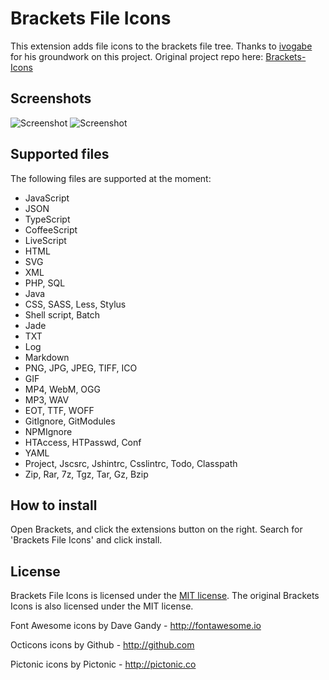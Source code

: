 Brackets File Icons
==============
This extension adds file icons to the brackets file tree. 
Thanks to [ivogabe](https://github.com/ivogabe) for his groundwork on this project. Original project repo here: [Brackets-Icons](https://github.com/ivogabe/Brackets-Icons)

Screenshots
--------------
![Screenshot](https://raw.githubusercontent.com/drewbkoch/Brackets-File-Icons/master/screenshots/screenshot1.jpg)
![Screenshot](https://raw.githubusercontent.com/drewbkoch/Brackets-File-Icons/master/screenshots/screenshot2.jpg)

Supported files
---------------
The following files are supported at the moment:

 - JavaScript
 - JSON
 - TypeScript
 - CoffeeScript
 - LiveScript
 - HTML
 - SVG
 - XML
 - PHP, SQL
 - Java
 - CSS, SASS, Less, Stylus
 - Shell script, Batch
 - Jade
 - TXT
 - Log
 - Markdown
 - PNG, JPG, JPEG, TIFF, ICO
 - GIF
 - MP4, WebM, OGG
 - MP3, WAV
 - EOT, TTF, WOFF
 - GitIgnore, GitModules
 - NPMIgnore
 - HTAccess, HTPasswd, Conf
 - YAML
 - Project, Jscsrc, Jshintrc, Csslintrc, Todo, Classpath
 - Zip, Rar, 7z, Tgz, Tar, Gz, Bzip

How to install
--------------
Open Brackets, and click the extensions button on the right. Search for 'Brackets File Icons' and click install.

License
-------
Brackets File Icons is licensed under the [MIT license](http://opensource.org/licenses/MIT). The original Brackets Icons is also licensed under the MIT license.

Font Awesome icons by Dave Gandy - http://fontawesome.io

Octicons icons by Github - http://github.com

Pictonic icons by Pictonic - http://pictonic.co